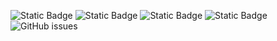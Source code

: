 ![Static Badge](https://img.shields.io/badge/blacklists-60-000000) ![Static Badge](https://img.shields.io/badge/blacklisted-2825110-cc0000) ![Static Badge](https://img.shields.io/badge/whitelisted-2249-00CC00) ![Static Badge](https://img.shields.io/badge/streaming_blacklist-28107-000000) ![GitHub issues](https://img.shields.io/github/issues/fabriziosalmi/blacklists)

